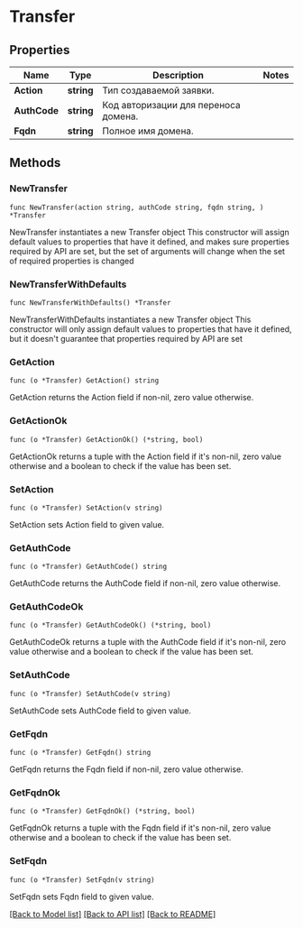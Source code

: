 # Transfer

## Properties

Name | Type | Description | Notes
------------ | ------------- | ------------- | -------------
**Action** | **string** | Тип создаваемой заявки. | 
**AuthCode** | **string** | Код авторизации для переноса домена. | 
**Fqdn** | **string** | Полное имя домена. | 

## Methods

### NewTransfer

`func NewTransfer(action string, authCode string, fqdn string, ) *Transfer`

NewTransfer instantiates a new Transfer object
This constructor will assign default values to properties that have it defined,
and makes sure properties required by API are set, but the set of arguments
will change when the set of required properties is changed

### NewTransferWithDefaults

`func NewTransferWithDefaults() *Transfer`

NewTransferWithDefaults instantiates a new Transfer object
This constructor will only assign default values to properties that have it defined,
but it doesn't guarantee that properties required by API are set

### GetAction

`func (o *Transfer) GetAction() string`

GetAction returns the Action field if non-nil, zero value otherwise.

### GetActionOk

`func (o *Transfer) GetActionOk() (*string, bool)`

GetActionOk returns a tuple with the Action field if it's non-nil, zero value otherwise
and a boolean to check if the value has been set.

### SetAction

`func (o *Transfer) SetAction(v string)`

SetAction sets Action field to given value.


### GetAuthCode

`func (o *Transfer) GetAuthCode() string`

GetAuthCode returns the AuthCode field if non-nil, zero value otherwise.

### GetAuthCodeOk

`func (o *Transfer) GetAuthCodeOk() (*string, bool)`

GetAuthCodeOk returns a tuple with the AuthCode field if it's non-nil, zero value otherwise
and a boolean to check if the value has been set.

### SetAuthCode

`func (o *Transfer) SetAuthCode(v string)`

SetAuthCode sets AuthCode field to given value.


### GetFqdn

`func (o *Transfer) GetFqdn() string`

GetFqdn returns the Fqdn field if non-nil, zero value otherwise.

### GetFqdnOk

`func (o *Transfer) GetFqdnOk() (*string, bool)`

GetFqdnOk returns a tuple with the Fqdn field if it's non-nil, zero value otherwise
and a boolean to check if the value has been set.

### SetFqdn

`func (o *Transfer) SetFqdn(v string)`

SetFqdn sets Fqdn field to given value.



[[Back to Model list]](../README.md#documentation-for-models) [[Back to API list]](../README.md#documentation-for-api-endpoints) [[Back to README]](../README.md)


